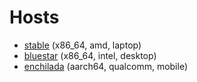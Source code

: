 # Hosts

- [stable](./stable/) (x86_64, amd, laptop)
- [bluestar](./bluestar/) (x86_64, intel, desktop)
- [enchilada](./enchilada/) (aarch64, qualcomm, mobile)
